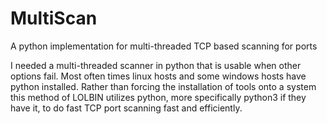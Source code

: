 # MultiScan
A python implementation for multi-threaded TCP based scanning for ports

I needed a multi-threaded scanner in python that is usable when other options fail. Most often times linux hosts and some windows hosts have python installed. Rather than forcing the installation of tools onto a system this method of LOLBIN utilizes python, more specifically python3 if they have it, to do fast TCP port scanning fast and efficiently.
